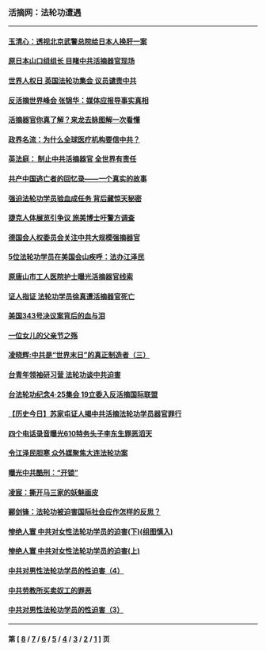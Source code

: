 ### 活摘网：法轮功遭遇
---
#### [玉清心：透视北京武警总院给日本人换肝一案](../../pages/nf5881/n13771978.md?06290430) 
#### [原日本山口组组长 目睹中共活摘器官现场](../../pages/nf5881/n13767360.md?06290430) 
#### [世界人权日 英国法轮功集会 议员谴责中共](../../pages/nf5881/n13431763.md?06290430) 
#### [反活摘世界峰会 张锦华：媒体应报导事实真相](../../pages/nf5881/n13278502.md?06290430) 
#### [活摘器官你真了解？来龙去脉图解一次看懂](../../pages/nf5881/n13013820.md?06290430) 
#### [政界名流：为什么全球医疗机构要信中共？](../../pages/nf5881/n11945479.md?06290430) 
#### [英法庭： 制止中共活摘器官 全世界有责任](../../pages/nf5881/n11330691.md?06290430) 
#### [共产中国逃亡者的回忆录——一个真实的故事](../../pages/nf5881/n10918649.md?06290430) 
#### [强迫法轮功学员验血成任务 背后藏惊天秘密](../../pages/nf5881/n4252384.md?06290430) 
#### [捷克人体展览引争议 旅美博士吁警方调查](../../pages/nf5881/n9429187.md?06290430) 
#### [德国会人权委员会关注中共大规模强摘器官](../../pages/nf5881/n8418950.md?06290430) 
#### [5位法轮功学员在美国会山疾呼：法办江泽民](../../pages/nf5881/n8101519.md?06290430) 
#### [原唐山市工人医院护士曝光活摘器官线索](../../pages/nf5881/n8076384.md?06290430) 
#### [证人指证 法轮功学员徐真遭活摘器官死亡](../../pages/nf5881/n8042467.md?06290430) 
#### [美国343号决议案背后的血与泪](../../pages/nf5881/n8020684.md?06290430) 
#### [一位女儿的父亲节之殇](../../pages/nf5881/n8014122.md?06290430) 
#### [凌晓辉:中共是“世界末日”的真正制造者（三）](../../pages/nf5881/n4210333.md?06290430) 
#### [台青年领袖研习营 法轮功谈中共迫害](../../pages/nf5881/n4141857.md?06290430) 
#### [台法轮功纪念4‧25集会 19立委入反活摘国际联盟](../../pages/nf5881/n4141821.md?06290430) 
#### [【历史今日】苏家屯证人揭中共活摘法轮功学员器官罪行](../../pages/nf5881/n4135912.md?06290430) 
#### [四个电话录音曝光610特务头子李东生罪恶滔天](../../pages/nf5881/n4040060.md?06290430) 
#### [令江泽民胆寒 众外媒聚焦大连法轮功案](../../pages/nf5881/n3932671.md?06290430) 
#### [曝光中共酷刑：“开锁”](../../pages/nf5881/n3889373.md?06290430) 
#### [凌宸：撕开马三家的妖魅画皮](../../pages/nf5881/n3849369.md?06290430) 
#### [郦剑锋：法轮功被迫害国际社会应作怎样的反思？](../../pages/nf5881/n3824560.md?06290430) 
#### [惨绝人寰 中共对女性法轮功学员的迫害(下)(组图慎入)](../../pages/nf5881/n3816285.md?06290430) 
#### [惨绝人寰 中共对女性法轮功学员的迫害(上)](../../pages/nf5881/n3815374.md?06290430) 
#### [中共对男性法轮功学员的性迫害（4）](../../pages/nf5881/n3769144.md?06290430) 
#### [中共劳教所买卖奴工的罪恶](../../pages/nf5881/n3769378.md?06290430) 
#### [中共对男性法轮功学员的性迫害（3）](../../pages/nf5881/n3768231.md?06290430) 

---
#### 第 [ [8](./8.md?06290430) / [7](./7.md?06290430) / [6](./6.md?06290430) / [5](./5.md?06290430) / [4](./4.md?06290430) / [3](./3.md?06290430) / [2](./2.md?06290430) / [1](./1.md?06290430) ] 页
